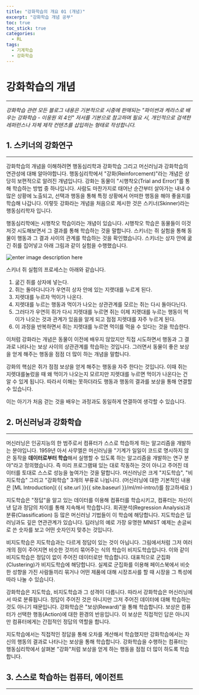 ```yaml
---
title: "강화학습의 개요 01 (개념)"
excerpt: "강화학습 개념 공부"
toc: true
toc_stick: true
categories:
  - RL
tags:
  - 기계학습
  - 강화학습
---
```


# 강화학습의 개념
---
*강화학습 관련 모든 블로그 내용은 기본적으로 시중에 판매되는 "파이썬과 케라스로 배우는 강화학습 - 이웅원 외 4인"  저서를 기본으로 참고하며 필요 시, 개인적으로 검색한 레퍼런스나 자체 제작 컨텐츠를 삽입하는 형태로 작성합니다.*

## 1. 스키너의 강화연구
---  
강화학습의 개념을 이해하려면 행동심리학과 강화학습 그리고 머신러닝과 강화학습의 연관성에 대해 알아야합니다. 행동심리학에서 "강화(Reinforcement)"라는 개념은 상당히 보편적으로 알려진 개념입니다. 강화는 동물이 "시행착오(Trial and Error)"를 통해 학습하는 방법 중 하나입니다. 사람도 마찬가지로 태어난 순간부터 살아가는 내내 수많은 상황에 노출되고, 선택과 행동을 통해 특정 상황에서 어떠한 행동을 해야 좋을지를 학습해 나갑니다.  이렇듯 강화라는 개념을 처음으로 제시한 것은 스키너(Skinner)라는 행동심리학자 입니다.  

행동심리학에는 시행착오 학습이라는 개념이 있습니다. 시행착오 학습은 동물들이 이것저것 시도해보면서 그 결과를 통해 학습하는 것을 말합니다. 스키너는 쥐 실험을 통해 동물이 행동과 그 결과 사이의 관계를 학습하는 것을 확인했습니다. 스키너는 상자 안에 굶긴 쥐를 집어넣고 아래 그림과 같이 실험을 수행했습니다.  

![enter image description here](https://encrypted-tbn0.gstatic.com/images?q=tbn:ANd9GcTZ9ypzypvbec5OuQk4ziGEJGZB0RURXimkYVQhiMTYTrlT0fVYbTYnED6vZqDUvNuVgo4&usqp=CAU)

스키너 쥐 실험의 프로세스는 아래와 같습니다.
1. 굶긴 쥐를 상자에 넣는다.
2. 쥐는 돌아다니다가 우연히 상자 안에 있는 지랫대를 누르게 된다.
3.  지렛대를 누르자 먹이가 나온다.
4.  지렛대를 누르는 행동과 먹이가 나오는 상관관계를 모르는 쥐는 다시 돌아다닌다.
5.  그러다가 우연히 쥐가 다시 지렛대를 누르면 쥐는 이제 지랫대를 누르는 행동이 먹이가 나오는 것과 관계가 있음을 알게 되고 점점 지렛대를 자주 누르게 된다.
6. 이 과정을 반복하면서 쥐는 지렛대를 누르면 먹이를 먹을 수 있다는 것을 학습한다.  

이처럼 강화라는 개념은 동물이 이전에 배우지 않았지만 직접 시도하면서 행동과 그 결과로 나타나는 보상 사이의 상관관계를 학습하는 것입니다. 그러면서 동물이 좋은 보상을 얻게 해주는 행동을 점점 더 많이 하는 개념을 말합니다.  

강화의 핵심은 쥐가 점점 보상을 얻게 해주는 행동을 자주 한다는 것입니다. 이때 쥐는 지렛대를눌렀을 때 왜 먹이가 나오는지 모르지만 지렛대를 누르면 먹이가 나온다는 건 알 수 있게 됩니다. 따라서 이해는 못하더라도 행동과 행동의 결과를 보상을 통해 연결할 수 있습니다.  

이는 아기가 처음 걷는 것을 배우는 과정과도 동일하게 연결하여 생각할 수 있습니다.  

## 2. 머신러닝과 강화학습
---
머신러닝은 인공지능의 한 범주로서 컴퓨터가 스스로 학습하게 하는 알고리즘을 개발하는 분야입니다. 1959년 아서 사무엘은 머신러닝을 "기계가 일일이 코드로 명시하지 않은 동작을 **데이터로부터 학습**해서 실행할 수 있도록 하는 알고리즘을 개발하는 연구 분야"라고 정의했습니다. 즉 미리 프로그램돼 있는 대로 작동하는 것이 아니고 주어진 데이터를 토대로 스스로 성능을 높여가는 것을 말합니다.  머신러닝은 크게 "지도학습", "비지도학습" 그리고 "강화학습" 3개의 부류로 나뉩니다.  (머신러닝에 대한 기본적인 내용은 [ML Introduction]( {{ site.url }}{{ site.baseurl }}/ml/ml-intro/)를 참고하세요 )

지도학습은 "정답"을 알고 있는 데이터를 이용해 컴퓨터를 학습시키고, 컴퓨터는 자신이 낸 답과 정담의 차이를 통해 지속해서 학습합니다. 회귀분석(Regression Analysis)과 분류(Classification) 등 많은 머신러닝 기법들이 이 학습에 해당합니다. 지도학습은 딥러닝과도 깊은 연관관계가 있습니다. 딥러닝의 예로 가장 유명한 MNIST 예제는 손글씨로 쓴 숫자를 보고 어떤 숫자인지 맞추는 것입니다.  

비지도학습은 지도학습과는 다르게 정답이 있는 것이 아닙니다. 그림에서처럼 그저 여러 개의 점이 주어지면 비슷한 것끼리 묶어주는 식의 학습이 비지도학습입니다. 이와 같이 비지도학습은 정답이 없이 주어진 데이터로만 학습합니다. 대표적으로 군집화(Clustering)가 비지도학습에 해당합니다. 실제로 군집화를 이용해 페이스북에서 비슷한 성향을 가진 사람들끼리 묶거나 어떤 제품에 대해 시장조사를 할 때 시장을 그 특성에 따라 나눌 수 있습니다.  

강화학습은 지도학습, 비지도학습과 그 성격이 다릅니다. 따라서 강화학습은 머신러닝에서 따로 분류됩니다. 정답이 주어진 것은 아니지만 그저 주어진 데이터에 대해 학습하는 것도 아니기 때문입니다. 강화학습은 "보상(Reward)"을 통해 학습합니다. 보상은 컴퓨터가 선택한 행동(Action)에 대한 환경의 반응입니다. 이 보상은 직접적인 답은 아니지만 컴퓨터에게는 간접적인 정답의 역할을 합니다.

지도학습에서는 직접적인 정답을 통해 오차를 계산해서 학습했지만 강화학습에서는 자신의 행동의 결과로 나타나는 보상을 통해 학습합니다. 강화학습을 수행하는 컴퓨터는 행동심리학에서 살펴본 "강화"처럼 보상을 얻게 하는 행동을 점점 더 많이 하도록 학습합니다.

##  3. 스스로 학습하는 컴퓨터, 에이전트
---
